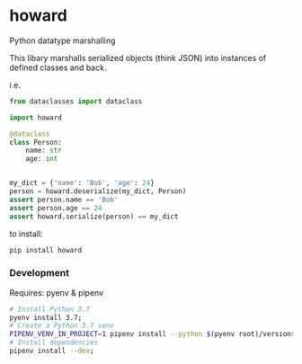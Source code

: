 # howard

Python datatype marshalling

This libary marshalls serialized objects (think JSON) into instances of defined classes and back.

i.e.

```python
from dataclasses import dataclass

import howard

@dataclass
class Person:
    name: str
    age: int


my_dict = {'name': 'Bob', 'age': 24}
person = howard.deserialize(my_dict, Person)
assert person.name == 'Bob'
assert person.age == 24
assert howard.serialize(person) == my_dict
```

to install:

```bash
pip install howard
```

### Development

Requires: pyenv & pipenv

```bash
# Install Python 3.7
pyenv install 3.7;
# Create a Python 3.7 venv
PIPENV_VENV_IN_PROJECT=1 pipenv install --python $(pyenv root)/versions/3.7.0/bin/python;
# Install dependencies
pipenv install --dev;
```
